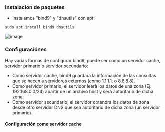 ### Instalacion de paquetes

- Instalamos "bind9" y "dnsutils" con apt:

`sudo apt install bind9 dnsutils`

![image](https://github.com/R3TR0R0C4/Useful-Self-Hosted/assets/95719205/e2926197-5867-44ba-82be-a2619781f121)


### Configuraciónes
Hay varias formas de configurar bind9, puede ser como un servidor cache, servidor primario o servidor secundario:

- Como servidor cache, bind9 guardara la información de las consultas que se hacen a servidores externos (como 1.1.1.1, o 8.8.8.8).
- Como servidor primario, el servidor leerà los datos de una zona (Ej. 192.168.0.0/24) apartir de un archivo host y serà autoritario de dicha zona.
- Como servidor secundario, el servidor obtendrà los datos de zona desde otro servidor DNS que sea autoritario de dicha zona (un servidor primario).


#### Configuración como servidor cache
